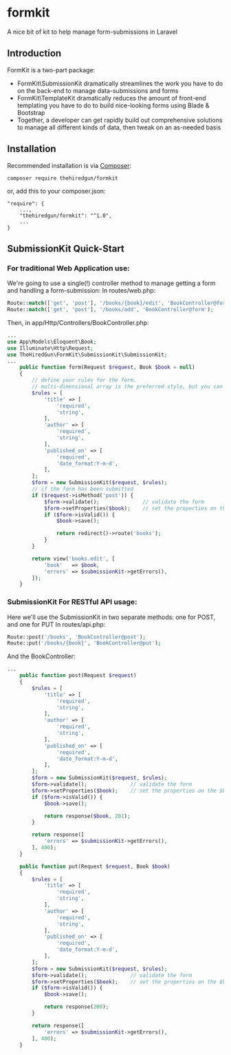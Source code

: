 # formkit
A nice bit of kit to help manage form-submissions in Laravel

## Introduction
FormKit is a two-part package:
- FormKit\SubmissionKit dramatically streamlines the work you have to do on the back-end to manage data-submissions and forms
- FormKit\TemplateKit dramatically reduces the amount of front-end templating you have to do to build nice-looking forms using Blade & Bootstrap
- Together, a developer can get rapidly build out comprehensive solutions to manage all different kinds of data, then tweak on an as-needed basis

## Installation
Recommended installation is via [Composer](https://getcomposer.org):

```composer require thehiredgun/formkit```

or, add this to your composer.json:

```
"require": {
    ...,
    "thehiredgun/formkit": "^1.0",
    ...
}
```

## SubmissionKit Quick-Start
### For traditional Web Application use:
We're going to use a single(!) controller method to manage getting a form and handling a form-submission:
In routes/web.php:
```php
Route::match(['get', 'post'], '/books/{book}/edit', 'BookController@form');
Route::match(['get', 'post'], '/books/add', 'BookController@form');
```
Then, in app/Http/Controllers/BookController.php:
```php
...
use App\Models\Eloquent\Book;
use Illuminate\Http\Request;
use TheHiredGun\FormKit\SubmissionKit\SubmissionKit;
...
    public function form(Request $request, Book $book = null)
    {
        // define your rules for the form.
        // multi-dimensional array is the preferred style, but you can use an array of strings, as well
        $rules = [
            'title' => [
                'required',
                'string',
            ],
            'author' => [
                'required',
                'string',
            ],
            'published_on' => [
                'required',
                'date_format:Y-m-d',
            ],
        ];
        $form = new SubmissionKit($request, $rules);
        // if the form has been submitted
        if ($request->isMethod('post')) {
            $form->validate();              // validate the form
            $form->setProperties($book);    // set the properties on the $book where the values are valid
            if ($form->isValid()) {
                $book->save();

                return redirect()->route('books');
            }
        }

        return view('books.edit', [
            'book'   => $book,
            'errors' => $submissionKit->getErrors(),
        ]);
    }
```

### SubmissionKit For RESTful API usage:
Here we'll use the SubmissionKit in two separate methods: one for POST, and one for PUT
In routes/api.php:
```php
Route::post('/books', 'BookController@post');
Route::put('/books/{book}', 'BookController@put');
```
And the BookController:
```php
...
    public function post(Request $request)
    {
        $rules = [
            'title' => [
                'required',
                'string',
            ],
            'author' => [
                'required',
                'string',
            ],
            'published_on' => [
                'required',
                'date_format:Y-m-d',
            ],
        ];
        $form = new SubmissionKit($request, $rules);
        $form->validate();              // validate the form
        $form->setProperties($book);    // set the properties on the $book where the values are valid
        if ($form->isValid()) {
            $book->save();

            return response($book, 201);
        }

        return response([
            'errors' => $submissionKit->getErrors(),
        ], 400);
    }

    public function put(Request $request, Book $book)
    {
        $rules = [
            'title' => [
                'required',
                'string',
            ],
            'author' => [
                'required',
                'string',
            ],
            'published_on' => [
                'required',
                'date_format:Y-m-d',
            ],
        ];
        $form = new SubmissionKit($request, $rules);
        $form->validate();              // validate the form
        $form->setProperties($book);    // set the properties on the $book where the values are valid
        if ($form->isValid()) {
            $book->save();

            return response(200);
        }

        return response([
            'errors' => $submissionKit->getErrors(),
        ], 400);
    }
```

